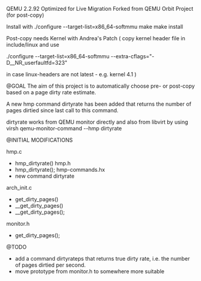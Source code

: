 QEMU 2.2.92 Optimized for Live Migration
Forked from QEMU Orbit Project (for post-copy)

Install with
./configure --target-list=x86_64-softmmu
make
make install

Post-copy needs Kernel with Andrea's Patch
(
copy kernel header file in include/linux and use

./configure --target-list=x86_64-softmmu --extra-cflags="-D__NR_userfaultfd=323"

in case linux-headers are not latest - e.g. kernel 4.1
)

@GOAL
The aim of this project is to automatically choose pre- or post-copy based on a page dirty rate estimate.

A new hmp command dirtyrate has been added that returns the number of pages dirtied since last call to this command.

dirtyrate works from QEMU monitor directly and also from libvirt by using virsh qemu-monitor-command --hmp dirtyrate


@INITIAL MODIFICATIONS

hmp.c
+ hmp_dirtyrate()
hmp.h
+ hmp_dirtyrate();
hmp-commands.hx
+ new command dirtyrate

arch_init.c
+ get_dirty_pages()
+ __get_dirty_pages()
+ __get_dirty_pages();

monitor.h
+ get_dirty_pages();


@TODO
+ add a command dirtyrateps that returns true dirty rate, i.e. the number of pages dirtied per second. 
+ move prototype from monitor.h to somewhere more suitable 
